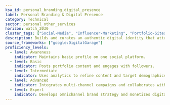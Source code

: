 ```yaml
---
ksa_id: personal_branding_digital_presence
label: Personal Branding & Digital Presence
category: Technical
sector: personal_other_services
horizon: watch_2030
cluster_tags: ["Social-Media", "Influencer-Marketing", "Portfolio-Sites"]
description: Builds and curates an authentic digital identity that attracts clients, showcases expertise, and differentiates services in competitive markets.
source_frameworks: ["google:DigitalGarage"]
proficiency_levels:
  - level: Awareness
    indicator: Maintains basic profile on one social platform.
  - level: Basic
    indicator: Posts portfolio content and engages with followers.
  - level: Intermediate
    indicator: Uses analytics to refine content and target demographics.
  - level: Advanced
    indicator: Integrates multi-channel campaigns and collaborates with influencers.
  - level: Expert
    indicator: Develops omnichannel brand strategy and monetizes digital assets.
---
```

